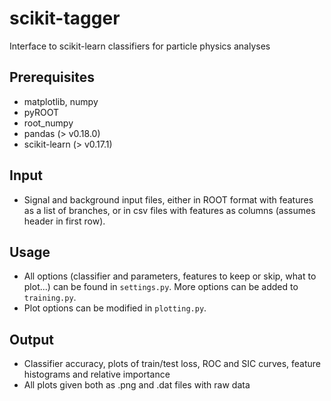 # scikit-tagger
Interface to scikit-learn classifiers for particle physics analyses


## Prerequisites 
  * matplotlib, numpy
  * pyROOT
  * root_numpy
  * pandas (> v0.18.0)
  * scikit-learn (> v0.17.1)
  
## Input
  * Signal and background input files, either in ROOT format with features as a list of branches, 
    or in csv files with features as columns (assumes header in first row).
    
## Usage
  * All options (classifier and parameters, features to keep or skip, what to plot...) can be found in `settings.py`. More options
    can be added to `training.py`.
  * Plot options can be modified in `plotting.py`.
  
## Output 
  * Classifier accuracy, plots of train/test loss, ROC and SIC curves, feature histograms and relative importance
  * All plots given both as .png and .dat files with raw data
  
